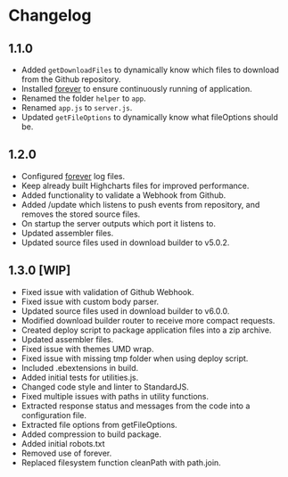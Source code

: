 # Changelog

## 1.1.0
- Added `getDownloadFiles` to dynamically know which files to download from the Github repository.
- Installed [forever](https://www.npmjs.com/package/forever) to ensure continuously running of application.
- Renamed the folder `helper` to `app`.
- Renamed `app.js` to `server.js`.
- Updated `getFileOptions` to dynamically know what fileOptions should be.

## 1.2.0
- Configured [forever](https://www.npmjs.com/package/forever) log files. 
- Keep already built Highcharts files for improved performance.
- Added functionality to validate a Webhook from Github.
- Added /update which listens to push events from repository, and removes the stored source files.
- On startup the server outputs which port it listens to.
- Updated assembler files.
- Updated source files used in download builder to v5.0.2.

## 1.3.0 [WIP]
- Fixed issue with validation of Github Webhook.
- Fixed issue with custom body parser.
- Updated source files used in download builder to v6.0.0.
- Modified download builder router to receive more compact requests.
- Created deploy script to package application files into a zip archive.
- Updated assembler files.
- Fixed issue with themes UMD wrap.
- Fixed issue with missing tmp folder when using deploy script.
- Included .ebextensions in build.
- Added initial tests for utilities.js.
- Changed code style and linter to StandardJS.
- Fixed multiple issues with paths in utility functions.
- Extracted response status and messages from the code into a configuration file.
- Extracted file options from getFileOptions.
- Added compression to build package.
- Added initial robots.txt
- Removed use of forever.
- Replaced filesystem function cleanPath with path.join.
